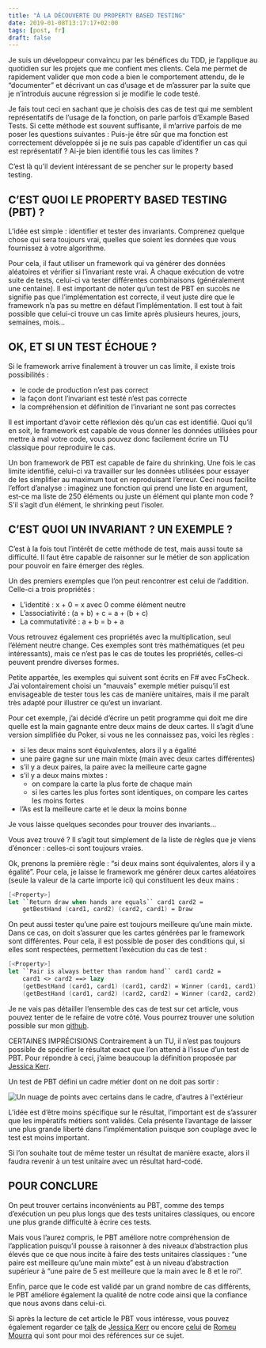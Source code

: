 ```yaml
---
title: "À LA DÉCOUVERTE DU PROPERTY BASED TESTING"
date: 2019-01-08T13:17:17+02:00
tags: [post, fr]
draft: false
---
```


Je suis un développeur convaincu par les bénéfices du TDD, je l’applique au quotidien sur les projets que me confient mes clients. Cela me permet de rapidement valider que mon code a bien le comportement attendu, de le “documenter” et décrivant un cas d’usage et de m’assurer par la suite que je n’introduis aucune régression si je modifie le code testé.

Je fais tout ceci en sachant que je choisis des cas de test qui me semblent représentatifs de l’usage de la fonction, on parle parfois d’Example Based Tests. Si cette méthode est souvent suffisante, il m’arrive parfois de me poser les questions suivantes&nbsp;: Puis-je être sûr que ma fonction est correctement développée si je ne suis pas capable d’identifier un cas qui est représentatif&nbsp;? Ai-je bien identifié tous les cas limites&nbsp;?

C’est là qu’il devient intéressant de se pencher sur le property based testing.

## C’EST QUOI LE PROPERTY BASED TESTING (PBT)&nbsp;?

L’idée est simple&nbsp;: identifier et tester des invariants. Comprenez quelque chose qui sera toujours vrai, quelles que soient les données que vous fournissez à votre algorithme.

Pour cela, il faut utiliser un framework qui va générer des données aléatoires et vérifier si l’invariant reste vrai. À chaque exécution de votre suite de tests, celui-ci va tester différentes combinaisons (généralement une centaine). Il est important de noter qu’un test de PBT en succès ne signifie pas que l’implémentation est correcte, il veut juste dire que le framework n’a pas su mettre en défaut l’implémentation. Il est tout à fait possible que celui-ci trouve un cas limite après plusieurs heures, jours, semaines, mois…

## OK, ET SI UN TEST ÉCHOUE&nbsp;?

Si le framework arrive finalement à trouver un cas limite, il existe trois possibilités&nbsp;:

- le code de production n’est pas correct
- la façon dont l’invariant est testé n’est pas correcte
- la compréhension et définition de l’invariant ne sont pas correctes

Il est important d’avoir cette réflexion dès qu’un cas est identifié. Quoi qu’il en soit, le framework est capable de vous donner les données utilisées pour mettre à mal votre code, vous pouvez donc facilement écrire un TU classique pour reproduire le cas.

Un bon framework de PBT est capable de faire du shrinking. Une fois le cas limite identifié, celui-ci va travailler sur les données utilisées pour essayer de les simplifier au maximum tout en reproduisant l’erreur. Ceci nous facilite l’effort d’analyse&nbsp;: imaginez une fonction qui prend une liste en argument, est-ce ma liste de 250 éléments ou juste un élément qui plante mon code&nbsp;? S’il s’agit d’un élément, le shrinking peut l’isoler.

## C’EST QUOI UN INVARIANT&nbsp;? UN EXEMPLE&nbsp;?

C’est à la fois tout l’intérêt de cette méthode de test, mais aussi toute sa difficulté. Il faut être capable de raisonner sur le métier de son application pour pouvoir en faire émerger des règles.

Un des premiers exemples que l’on peut rencontrer est celui de l’addition. Celle-ci a trois propriétés&nbsp;:

- L’identité&nbsp;: x + 0 = x avec 0 comme élément neutre
- L’associativité&nbsp;: (a + b) + c = a + (b + c)
- La commutativité&nbsp;: a + b = b + a

Vous retrouvez également ces propriétés avec la multiplication, seul l’élément neutre change. Ces exemples sont très mathématiques (et peu intéressants), mais ce n’est pas le cas de toutes les propriétés, celles-ci peuvent prendre diverses formes.

Petite appartée, les exemples qui suivent sont écrits en F# avec FsCheck. J’ai volontairement  choisi un “mauvais” exemple métier puisqu’il est envisageable de tester tous les cas de manière unitaires, mais il me paraît très adapté pour illustrer ce qu’est un invariant.

Pour cet exemple, j’ai décidé d’écrire un petit programme qui doit me dire quelle est la main gagnante entre deux mains de deux cartes. Il s’agit d’une version simplifiée du Poker, si vous ne les connaissez pas, voici les règles&nbsp;:

- si les deux mains sont équivalentes, alors il y a égalité
- une paire gagne sur une main mixte (main avec deux cartes différentes)
- s’il y a deux paires, la paire avec la meilleure carte gagne
- s’il y a deux mains mixtes&nbsp;:
  - on compare la carte la plus forte de chaque main
  - si les cartes les plus fortes sont identiques, on compare les cartes les moins fortes
- l’As est la meilleure carte et le deux la moins bonne

Je vous laisse quelques secondes pour trouver des invariants…

Vous avez trouvé&nbsp;? Il s’agit tout simplement de la liste de règles que je viens d’énoncer&nbsp;: celles-ci sont toujours vraies.

Ok, prenons la première règle&nbsp;: “si deux mains sont équivalentes, alors il y a égalité”. Pour cela, je laisse le framework me générer deux cartes aléatoires (seule la valeur de la carte importe ici) qui constituent les deux mains&nbsp;:

```Fsharp
[<Property>]
let ``Return draw when hands are equals`` card1 card2 =
    getBestHand (card1, card2) (card2, card1) = Draw
```

On peut aussi tester qu’une paire est toujours meilleure qu’une main mixte. Dans ce cas, on doit s’assurer que les cartes générées par le framework sont différentes. Pour cela, il est possible de poser des conditions qui, si elles sont respectées, permettent l’exécution du cas de test&nbsp;:

```Fsharp
[<Property>]
let ``Pair is always better than random hand`` card1 card2 =
    card1 <> card2 ==> lazy
    (getBestHand (card1, card1) (card1, card2) = Winner (card1, card1)) |@ "Pair as left hand" .&.
    (getBestHand (card1, card2) (card2, card2) = Winner (card2, card2)) |@ "Pair as right hand"
```

Je ne vais pas détailler l’ensemble des cas de test sur cet article, vous pouvez tenter de le refaire de votre côté. Vous pourrez trouver une solution possible sur mon [github](https://github.com/RomainTrm/KataPokerHands/blob/master/KataPokerHands_FSharp/PokerHand_PropertyBase.fs).

CERTAINES IMPRÉCISIONS
Contrairement à un TU, il n’est pas toujours possible de spécifier le résultat exact que l’on attend à l’issue d’un test de PBT. Pour répondre à ceci, j’aime beaucoup la définition proposée par [Jessica Kerr](https://twitter.com/jessitron).

Un test de PBT défini un cadre métier dont on ne doit pas sortir&nbsp;:

![Un nuage de points avec certains dans le cadre, d'autres à l'extérieur](1.png)

L’idée est d’être moins spécifique sur le résultat, l’important est de s’assurer que les impératifs métiers sont validés. Cela présente l’avantage de laisser une plus grande liberté dans l’implémentation puisque son couplage avec le test est moins important.

Si l’on souhaite tout de même tester un résultat de manière exacte, alors il faudra revenir à un test unitaire avec un résultat hard-codé.

## POUR CONCLURE

On peut trouver certains inconvénients au PBT, comme des temps d’exécution un peu plus longs que des tests unitaires classiques, ou encore une plus grande difficulté à écrire ces tests.

Mais vous l’aurez compris, le PBT améliore notre compréhension de l’application puisqu’il pousse à raisonner à des niveaux d’abstraction plus élevés que ce que nous incite à faire des tests unitaires classiques&nbsp;: “une paire est meilleure qu’une main mixte” est à un niveau d’abstraction supérieur à “une paire de 5 est meilleure que la main avec le 8 et le roi”.

Enfin, parce que le code est validé par un grand nombre de cas différents, le PBT améliore également la qualité de notre code ainsi que la confiance que nous avons dans celui-ci.

Si après la lecture de cet article le PBT vous intéresse, vous pouvez également regarder ce [talk](https://youtu.be/shngiiBfD80) de [Jessica Kerr](https://twitter.com/jessitron) ou encore [celui](https://youtu.be/5pwv3cuo3Qk) de [Romeu Mourra](https://twitter.com/malk_zameth) qui sont pour moi des références sur ce sujet.
